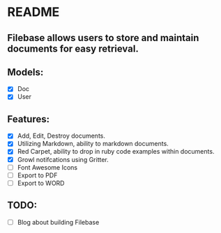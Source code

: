 # README

## Filebase allows users to store and maintain documents for easy retrieval.

## Models:
- [x] Doc
- [x] User

## Features:
- [x] Add, Edit, Destroy documents.
- [x] Utilizing Markdown, ability to markdown documents.
- [x] Red Carpet, ability to drop in ruby code examples within documents.
- [x] Growl notifcations using Gritter.
- [ ] Font Awesome Icons
- [ ] Export to PDF
- [ ] Export to WORD

## TODO:
- [ ] Blog about building Filebase
